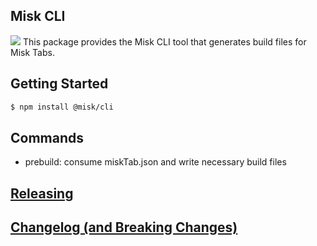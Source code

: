 ## Misk CLI

![](https://raw.githubusercontent.com/square/misk/master/misk.png)
This package provides the Misk CLI tool that generates build files for Misk Tabs.

## Getting Started

```bash
$ npm install @misk/cli
```

## Commands

- prebuild: consume miskTab.json and write necessary build files

## [Releasing](https://github.com/square/misk-web/blob/master/RELEASING.md)

## [Changelog (and Breaking Changes)](https://github.com/square/misk-web/blob/master/CHANGELOG.md)
